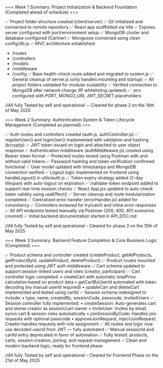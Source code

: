 === Week 1 Summary: Project Initialization & Backend Foundation (Completed ahead of schedule) ===

✅ Project folder structure created (client/server)
✅ Git initialized and connected to remote repository
✅ React app scaffolded via Vite
✅ Express server configured with port/environment setup
✅ MongoDB cluster and database configured (Cartner)
✅ Mongoose connected using clean config/db.js
✅ MVC architecture established:
   - /routes
   - /controllers
   - /models
   - /middleware
   - /config
✅ Base health-check route added and migrated to system.js
✅ General cleanup of server.js (only handles mounting and startup)
✅ All project folders validated for modular scalability
✅ Verified connection to MongoDB after network change (IP whitelisting updated)
✅ .env configured with PORT, MONGO_URI, JWT_SECRET placeholders

//All fully Tested by self and operational -- Cleared for phase 2 on the 14th of May 2025


=== Week 2 Summary: Authentication System & Token Lifecycle Management (Completed as planned) ===

✅ Auth routes and controllers created (auth.js, authController.js)
✅ registerUser() and loginUser() implemented with validation and hashing (bcryptjs)
✅ JWT token issued on login and attached to user object response
✅ Authentication middleware (authMiddleware.js) created using Bearer token format
✅ Protected routes tested using Postman with and without valid tokens
✅ Password hashing and token verification confirmed functional
✅ User model updated with timestamps and MongoDB connection verified
✅ Logout logic implemented on frontend using handleLogout() in utils/auth.js
✅ Token expiry strategy added (2-day lifespan) with auto-logout on expiration
✅ /validate-token endpoint added to support real-time session checks
✅ React App.jsx updated to auto-check token validity using useEffect()
✅ Server cleanup and route modularization completed
✅ Centralized error handler (errorHandler.js) added for consistency
✅ Controllers reviewed for try/catch and inline error responses
✅ All API endpoints tested manually via Postman (200, 400, 401 scenarios covered)
✅ Initial backend documentation started in API_DOC.md

//All fully Tested by self and operational – Cleared for phase 3 on the 15th of May 2025


=== Week 3 Summary: Backend Feature Completion & Core Business Logic (Completed) ===

✅ Product schema and controller created (createProduct, getAllProducts, getProductById, updateProduct, deleteProduct)
✅ Product routes mounted and protected using JWT auth middleware
✅ Cart schema updated to support session-linked users and roles (creator, participant)
✅ Cart controller logic completed:
	•	createCart with automatic totalPrice calculation based on product data
	•	getCartByUserId automated with token decoding (no manual userId required)
	•	updateCart and deleteCart implemented and tested using cartId
✅ Session schema redesigned to include:
	•	type, name, createdBy, sessionCode, passcode, invitedUsers
✅ Session controller fully implemented:
	•	createSession: Auto-generates cart and stores creator as session/cart owner
	•	inviteUser: Invites by email, syncs cart & session roles automatically
	•	joinSessionByCode: Handles join requests with optional passcode
	•	approveJoinRequest, rejectJoinRequest: Creator handles requests with role assignment
✅ All routes and logic now use decoded userId from JWT — fully automated
✅ Manual sessionId and cartId entry deprecated in favor of automation
✅ Fully tested: products, carts, session creation, joining, and request management
✅ Clean and modern backend logic; ready for frontend phase

//All fully Tested by self and operational – Cleared for Frontend Phase on the 21st of May 2025
